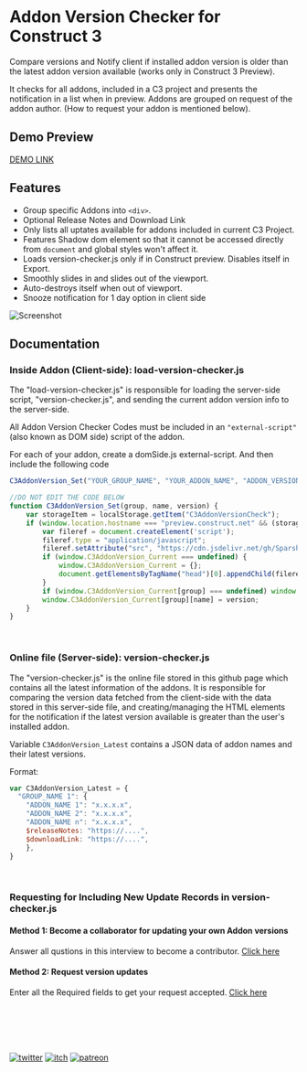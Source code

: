 # Addon Version Checker for Construct 3
Compare versions and Notify client if installed addon version is older than the latest addon version available (works only in Construct 3 Preview).

It checks for all addons,  included in a C3 project and presents the notification in a list when in preview. Addons are grouped on request of the addon author. (How to request your addon is mentioned below).

## Demo Preview
[DEMO LINK](https://sparshadhar.github.io/C3AddonVersionChecker/demo-preview.html)

## Features
- Group specific Addons into `<div>`.
- Optional Release Notes and Download Link
- Only lists all uptates available for addons included in current C3 Project.
- Features Shadow dom element so that it cannot be accessed directly from `document` and global styles won't affect it.
- Loads version-checker.js only if in Construct preview. Disables itself in Export.
- Smoothly slides in and slides out of the viewport.
- Auto-destroys itself when out of viewport.
- Snooze notification for 1 day option in client side

![Screenshot](https://user-images.githubusercontent.com/42723600/119241172-341e5100-bb72-11eb-8929-2d24adc2b3cf.png)

## Documentation

### Inside Addon (Client-side): load-version-checker.js
The "load-version-checker.js" is responsible for loading the server-side script, "version-checker.js", and sending the current addon version info to the server-side.

All Addon Version Checker Codes must be included in an `"external-script"` (also known as DOM side) script of the addon.

For each of your addon, create a domSide.js external-script. And then include the following code

```js
C3AddonVersion_Set("YOUR_GROUP_NAME", "YOUR_ADDON_NAME", "ADDON_VERSION");

//DO NOT EDIT THE CODE BELOW
function C3AddonVersion_Set(group, name, version) {
    var storageItem = localStorage.getItem("C3AddonVersionCheck");
    if (window.location.hostname === "preview.construct.net" && (storageItem === null || storageItem === "Y" || (Date.now() - storageItem) > 86400000)) {
        var fileref = document.createElement('script');
        fileref.type = "application/javascript";
        fileref.setAttribute("src", "https://cdn.jsdelivr.net/gh/SparshaDhar/C3AddonVersionChecker/version-checker.js");
        if (window.C3AddonVersion_Current === undefined) {
            window.C3AddonVersion_Current = {};
            document.getElementsByTagName("head")[0].appendChild(fileref);
        }
        if (window.C3AddonVersion_Current[group] === undefined) window.C3AddonVersion_Current[group] = {};
        window.C3AddonVersion_Current[group][name] = version;
    }
}
```

<br>

### Online file (Server-side): version-checker.js
The "version-checker.js" is the online file stored in this github page which contains all the latest information of the addons. It is responsible for comparing the version data fetched from the client-side with the data stored in this server-side file, and creating/managing the HTML elements for the notification if the latest version available is greater than the user's installed addon.

Variable `C3AddonVersion_Latest` contains a JSON data of addon names and their latest versions.

Format:

```js
var C3AddonVersion_Latest = {
  "GROUP_NAME 1": {
    "ADDON_NAME 1": "x.x.x.x",
    "ADDON_NAME 2": "x.x.x.x",
    "ADDON_NAME n": "x.x.x.x",
    $releaseNotes: "https://....",
    $downloadLink: "https://....",
    },
}
```

<br>

### Requesting for Including New Update Records in version-checker.js

#### Method 1: Become a collaborator for updating your own Addon versions
Answer all qustions in this interview to become a contributor. [Click here](https://github.com/SparshaDhar/C3AddonVersionChecker/issues/new?assignees=&labels=interview&template=contributor-interview.md&title=Contributor+Interview)

#### Method 2: Request version updates
Enter all the Required fields to get your request accepted. [Click here](https://github.com/SparshaDhar/C3AddonVersionChecker/issues/new?assignees=&labels=version+update&template=request-version-include-update.md&title=Update+Versions)

<br><br>
------

[![twitter](https://media.discordapp.net/attachments/710473860687855676/845914202765000715/Twitter_social_icons_-_circle_-_blue.png?width=32&height=32)](https://twitter.com/SparshaDhar)
[![itch](https://media.discordapp.net/attachments/710473860687855676/845914204757032960/itch_icon_146025.png?width=32&height=32)](https://sparsha-dhar.itch.io/)
[![patreon](https://media.discordapp.net/attachments/710473860687855676/845914207115673650/Untitled.png?width=32&height=32)](https://www.patreon.com/sparsha)

